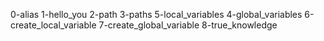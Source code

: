 0-alias
1-hello_you
2-path
3-paths
5-local_variables
4-global_variables
6-create_local_variable
7-create_global_variable
8-true_knowledge

